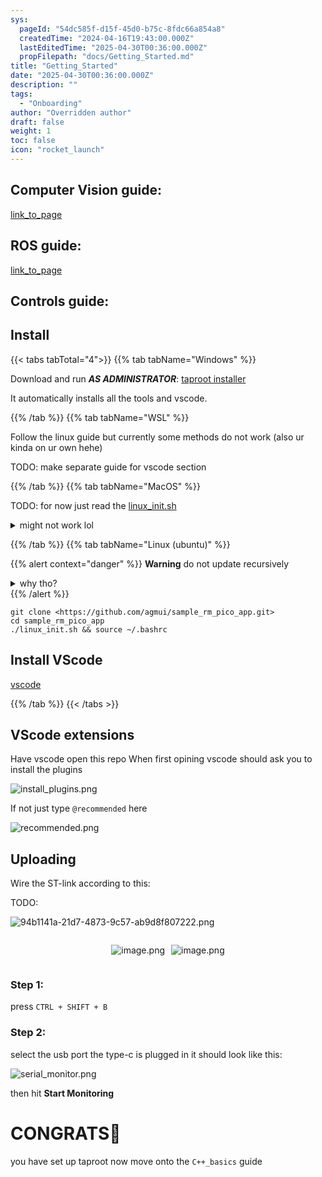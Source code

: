 ```yaml
---
sys:
  pageId: "54dc585f-d15f-45d0-b75c-8fdc66a854a8"
  createdTime: "2024-04-16T19:43:00.000Z"
  lastEditedTime: "2025-04-30T00:36:00.000Z"
  propFilepath: "docs/Getting_Started.md"
title: "Getting_Started"
date: "2025-04-30T00:36:00.000Z"
description: ""
tags:
  - "Onboarding"
author: "Overridden author"
draft: false
weight: 1
toc: false
icon: "rocket_launch"
---
```


## Computer Vision guide:

[link_to_page](86d45bc0-388b-4d26-8848-44f255f73d0e)

## ROS guide:

[link_to_page](3c76c1de-ec8f-46d6-8b0a-294005edc2d5)

## Controls guide:

## Install

{{< tabs tabTotal="4">}}
{{% tab tabName="Windows" %}}

Download and run _**AS ADMINISTRATOR**_: [taproot installer](https://github.com/Thornbots/TeachingFreshies/releases/tag/1.0)

It automatically installs all the tools and vscode.

{{% /tab %}}
{{% tab tabName="WSL" %}}

Follow the linux guide but currently some methods do not work (also ur kinda on ur own hehe)

TODO: make separate guide for vscode section

{{% /tab %}}
{{% tab tabName="MacOS" %}}

TODO: for now just read the [linux_init.sh](https://github.com/agmui/sample_rm_pico_app/blob/main/linux_init.sh)

<details>
<summary>might not work lol</summary>

`brew install libusb pkg-config`

Next install: [vscode](https://code.visualstudio.com/Download)

</details>

{{% /tab %}}
{{% tab tabName="Linux (ubuntu)" %}}

{{% alert context="danger" %}}
**Warning** do not update recursively
<details>
<summary>why tho?</summary>
There are some submodules that may go on for a while (like tinyusb) and I highly
recommend you don't need to get them.
If you want to see what submodules I update just look in `linux_init.sh`
</details>
{{% /alert %}}

```shell
git clone <https://github.com/agmui/sample_rm_pico_app.git>
cd sample_rm_pico_app
./linux_init.sh && source ~/.bashrc
```

## Install VScode

[vscode](https://code.visualstudio.com/Download)

{{% /tab %}}
{{< /tabs >}}

## VScode extensions

Have vscode open this repo
When first opining vscode should ask you to install the plugins

![install_plugins.png](https://prod-files-secure.s3.us-west-2.amazonaws.com/d518164a-d88e-44d1-a4ee-3adb3bd8bce0/89bd30f0-1825-4e77-867b-0a41ce370880/install_plugins.png?X-Amz-Algorithm=AWS4-HMAC-SHA256&X-Amz-Content-Sha256=UNSIGNED-PAYLOAD&X-Amz-Credential=ASIAZI2LB466YPHKKMOF%2F20250526%2Fus-west-2%2Fs3%2Faws4_request&X-Amz-Date=20250526T200921Z&X-Amz-Expires=3600&X-Amz-Security-Token=IQoJb3JpZ2luX2VjEIP%2F%2F%2F%2F%2F%2F%2F%2F%2F%2FwEaCXVzLXdlc3QtMiJHMEUCIBNmewunvtKA5YsA2FRulUvvDuMYUTCzXHZho24bycjbAiEArW%2F2HIBV4%2BcsrkRrqV58TYrnzpkYgS1gptYwbAiPTvAq%2FwMITBAAGgw2Mzc0MjMxODM4MDUiDMnpiV8wU7lcg0xAMCrcA4fcuyNQwEJ%2FTDrWi9SsgvuqeJtvFeEr9kLYrwquiW0eTHXnAp8sorW%2FNUVwdmIJp%2F2hSwV8B68movj7DPNDpKuNVRWO417Rasv9pH6TrsPmhu9nsN7eTkJfDeNnsJHpEGqyJ8hju0Pz5J5jHZPOgYWezS7rcEtqFBdYO0rlK01zB6DLNRDSC5jqaRukCo8CnXkt31EejAHcyLxrCaMCt3%2BvxvD6f1DkMwmzyYfvfYa%2F9f6hUecZ51aJ0Yue%2BMpKowkVIg6rJSLxZ1woYPXOeVKJzvoKfELgMsZud0ffuqYWEVM0KoUFzQhlHGM4xpMepWfO0cbbHvKeP1yy7hyxo12S%2BNZvKZeWuIQmyjVmamPPBKz%2BCei9aPYgVPtLcBIbz5b5cgVeEWg6gO3Yh2n%2FDI%2BxJWp8tdzzWQndImkawWjbhjSMuxZoXI%2B0KBXW9tJJk9vllhHsHjbcTOd2WYqJBcNNS0RlkIFD%2Bn24IteNDvt8Mc94MlFIs2o6oi6zJArRAUDafhMemefD75NfdmAgPoZtaJ27P6AnPT%2Bh0vy8iz7yRevqKPx%2Br6acCJOY0xd3T8GecfgTT0Tk8%2Fcxq6tNXC6mysX4w%2BJzItdT0qVW17JLyQXU%2BK%2Fa00AOEClrMPv40sEGOqUBddaCLbX4YttE8bUgsZFWWUBYHHYMX%2B54fmGgRLtre2eCc4Q%2B0iceKtbBU32ANvB%2FxWnso4rRPOk2KhM%2F9p0JpZ2%2BGYWe7cVoo5GSChOEKMTvylg3%2F1A5Xz8yauDpqpxFk2ZpUHKIjaXy%2BQioWDh3RYxRYMy6YSfHr4zJeR3voVUDyXW13nM8p7t83XwbEpVaM02yjWoRzwl8oTJWfMaBBbaxnXve&X-Amz-Signature=99d0206973fd31864d7ffe7356b5f8fa49b9fd5ca4d5ff8469e84874f3e3295c&X-Amz-SignedHeaders=host&x-id=GetObject)

If not just type `@recommended` here  

![recommended.png](https://prod-files-secure.s3.us-west-2.amazonaws.com/d518164a-d88e-44d1-a4ee-3adb3bd8bce0/61e661e9-5d85-4dfc-be0d-8d2097a5e793/recommended.png?X-Amz-Algorithm=AWS4-HMAC-SHA256&X-Amz-Content-Sha256=UNSIGNED-PAYLOAD&X-Amz-Credential=ASIAZI2LB466YPHKKMOF%2F20250526%2Fus-west-2%2Fs3%2Faws4_request&X-Amz-Date=20250526T200921Z&X-Amz-Expires=3600&X-Amz-Security-Token=IQoJb3JpZ2luX2VjEIP%2F%2F%2F%2F%2F%2F%2F%2F%2F%2FwEaCXVzLXdlc3QtMiJHMEUCIBNmewunvtKA5YsA2FRulUvvDuMYUTCzXHZho24bycjbAiEArW%2F2HIBV4%2BcsrkRrqV58TYrnzpkYgS1gptYwbAiPTvAq%2FwMITBAAGgw2Mzc0MjMxODM4MDUiDMnpiV8wU7lcg0xAMCrcA4fcuyNQwEJ%2FTDrWi9SsgvuqeJtvFeEr9kLYrwquiW0eTHXnAp8sorW%2FNUVwdmIJp%2F2hSwV8B68movj7DPNDpKuNVRWO417Rasv9pH6TrsPmhu9nsN7eTkJfDeNnsJHpEGqyJ8hju0Pz5J5jHZPOgYWezS7rcEtqFBdYO0rlK01zB6DLNRDSC5jqaRukCo8CnXkt31EejAHcyLxrCaMCt3%2BvxvD6f1DkMwmzyYfvfYa%2F9f6hUecZ51aJ0Yue%2BMpKowkVIg6rJSLxZ1woYPXOeVKJzvoKfELgMsZud0ffuqYWEVM0KoUFzQhlHGM4xpMepWfO0cbbHvKeP1yy7hyxo12S%2BNZvKZeWuIQmyjVmamPPBKz%2BCei9aPYgVPtLcBIbz5b5cgVeEWg6gO3Yh2n%2FDI%2BxJWp8tdzzWQndImkawWjbhjSMuxZoXI%2B0KBXW9tJJk9vllhHsHjbcTOd2WYqJBcNNS0RlkIFD%2Bn24IteNDvt8Mc94MlFIs2o6oi6zJArRAUDafhMemefD75NfdmAgPoZtaJ27P6AnPT%2Bh0vy8iz7yRevqKPx%2Br6acCJOY0xd3T8GecfgTT0Tk8%2Fcxq6tNXC6mysX4w%2BJzItdT0qVW17JLyQXU%2BK%2Fa00AOEClrMPv40sEGOqUBddaCLbX4YttE8bUgsZFWWUBYHHYMX%2B54fmGgRLtre2eCc4Q%2B0iceKtbBU32ANvB%2FxWnso4rRPOk2KhM%2F9p0JpZ2%2BGYWe7cVoo5GSChOEKMTvylg3%2F1A5Xz8yauDpqpxFk2ZpUHKIjaXy%2BQioWDh3RYxRYMy6YSfHr4zJeR3voVUDyXW13nM8p7t83XwbEpVaM02yjWoRzwl8oTJWfMaBBbaxnXve&X-Amz-Signature=af65370d08ab49cc880d017e74e2abdf5c81862efb3f9c7274abf68d09dcb0b8&X-Amz-SignedHeaders=host&x-id=GetObject)

## Uploading

Wire the ST-link according to this:

TODO:

![94b1141a-21d7-4873-9c57-ab9d8f807222.png](https://prod-files-secure.s3.us-west-2.amazonaws.com/d518164a-d88e-44d1-a4ee-3adb3bd8bce0/e5fad17d-ab82-4300-9f4c-505ab4b1202c/94b1141a-21d7-4873-9c57-ab9d8f807222.png?X-Amz-Algorithm=AWS4-HMAC-SHA256&X-Amz-Content-Sha256=UNSIGNED-PAYLOAD&X-Amz-Credential=ASIAZI2LB466YPHKKMOF%2F20250526%2Fus-west-2%2Fs3%2Faws4_request&X-Amz-Date=20250526T200921Z&X-Amz-Expires=3600&X-Amz-Security-Token=IQoJb3JpZ2luX2VjEIP%2F%2F%2F%2F%2F%2F%2F%2F%2F%2FwEaCXVzLXdlc3QtMiJHMEUCIBNmewunvtKA5YsA2FRulUvvDuMYUTCzXHZho24bycjbAiEArW%2F2HIBV4%2BcsrkRrqV58TYrnzpkYgS1gptYwbAiPTvAq%2FwMITBAAGgw2Mzc0MjMxODM4MDUiDMnpiV8wU7lcg0xAMCrcA4fcuyNQwEJ%2FTDrWi9SsgvuqeJtvFeEr9kLYrwquiW0eTHXnAp8sorW%2FNUVwdmIJp%2F2hSwV8B68movj7DPNDpKuNVRWO417Rasv9pH6TrsPmhu9nsN7eTkJfDeNnsJHpEGqyJ8hju0Pz5J5jHZPOgYWezS7rcEtqFBdYO0rlK01zB6DLNRDSC5jqaRukCo8CnXkt31EejAHcyLxrCaMCt3%2BvxvD6f1DkMwmzyYfvfYa%2F9f6hUecZ51aJ0Yue%2BMpKowkVIg6rJSLxZ1woYPXOeVKJzvoKfELgMsZud0ffuqYWEVM0KoUFzQhlHGM4xpMepWfO0cbbHvKeP1yy7hyxo12S%2BNZvKZeWuIQmyjVmamPPBKz%2BCei9aPYgVPtLcBIbz5b5cgVeEWg6gO3Yh2n%2FDI%2BxJWp8tdzzWQndImkawWjbhjSMuxZoXI%2B0KBXW9tJJk9vllhHsHjbcTOd2WYqJBcNNS0RlkIFD%2Bn24IteNDvt8Mc94MlFIs2o6oi6zJArRAUDafhMemefD75NfdmAgPoZtaJ27P6AnPT%2Bh0vy8iz7yRevqKPx%2Br6acCJOY0xd3T8GecfgTT0Tk8%2Fcxq6tNXC6mysX4w%2BJzItdT0qVW17JLyQXU%2BK%2Fa00AOEClrMPv40sEGOqUBddaCLbX4YttE8bUgsZFWWUBYHHYMX%2B54fmGgRLtre2eCc4Q%2B0iceKtbBU32ANvB%2FxWnso4rRPOk2KhM%2F9p0JpZ2%2BGYWe7cVoo5GSChOEKMTvylg3%2F1A5Xz8yauDpqpxFk2ZpUHKIjaXy%2BQioWDh3RYxRYMy6YSfHr4zJeR3voVUDyXW13nM8p7t83XwbEpVaM02yjWoRzwl8oTJWfMaBBbaxnXve&X-Amz-Signature=e0cea9024ff88c0d38f179fef84ae6659b80c53343a8da50bfe942d9c7780c90&X-Amz-SignedHeaders=host&x-id=GetObject)

<div style="display: flex;flex-direction: row; column-gap:10px; max-width: 630px;justify-content: center;">
<div>

![image.png](https://prod-files-secure.s3.us-west-2.amazonaws.com/d518164a-d88e-44d1-a4ee-3adb3bd8bce0/210ecb78-1116-4d7b-b9b7-2292f66fa2c2/image.png?X-Amz-Algorithm=AWS4-HMAC-SHA256&X-Amz-Content-Sha256=UNSIGNED-PAYLOAD&X-Amz-Credential=ASIAZI2LB466RVCHZNNZ%2F20250526%2Fus-west-2%2Fs3%2Faws4_request&X-Amz-Date=20250526T200925Z&X-Amz-Expires=3600&X-Amz-Security-Token=IQoJb3JpZ2luX2VjEIP%2F%2F%2F%2F%2F%2F%2F%2F%2F%2FwEaCXVzLXdlc3QtMiJHMEUCIQD%2BXDBEcc8B3MscHOyv6GkXBoejfWtO39U7CE9kpw0JPwIgbQJZ3lNpCSW7I5IveCYoUI3UaYwx4quoMLVLW7E66Vwq%2FwMITBAAGgw2Mzc0MjMxODM4MDUiDDhtbLkQWV%2FJIu938yrcA6JqrxuBXF2BtSfh5J3h%2FKW2F440l4115i%2B9O75YGpEoarq64fw1S3dHArloBV8mbp3wOiDKQ7y4R1ZtmmqWPSs7zDh3%2FuB%2FyFbmEaVzQg78wX0%2FBhJcunR2HMRQUzzBDGQCvZ7hWP6qikQKPY%2BnAp7lJ5%2FlYKxgDgSj3gZEWs%2FGx9I7Ahmnpwt4Uc3QnjGGXzYqush9stxtJ%2FbvF7vRjCWOIyAOarGB4f2O%2FiS9pLmngK957YoTkUJlI3dvWtquAmIcxIvnpnbng2GjHHunJSpayZvT%2Bzo0GVSSVIVZggkJv%2FfbKHrIUwldkc4ZbjcRGL3RmPeJVA66AsgyRxPpUg%2FA81T2EZKf%2Fd%2FBMwn0FDj9i6%2FZBEx8GBconceKcZj02%2FucH44%2B4tuKiad%2FzyYU1LvT5pKakkzHUhRoQYYogMvRwOH0J8xURz64LtN0fD5I6r5tmpjk63H2rzmikAkmERWaEBpYbEwrim8rUyTm41RT0OetbihecCLRmpEB%2FDnWRmLljwAaUa5jUXDIlZFysTvGoNwDGROiHeXv%2FEOwWu%2FtMIyCgGEcG40zHB%2BI5Tm9sFaZ8rLBV%2BOieu5J50elEhLQy0wjxpyig2XQM6n9JK3RlVUWlU5OklWF0A0XMIr50sEGOqUBEh%2BCfa6WZPXyqglloery7sQYygJyHBYe18V%2FxwkHB7g9JY6fxQNy7pP6XrB26I2%2FERa23DEoHIvBTPaQ2UAhpfJdRjLYhD5qm6zz%2FElLzcNh3CIgEymrl1k80xosh5axAVFTiPnUN6jpDxikt4ofkY%2BauHzah63BtUwkFKTfQeSR8mWQQRVILB6BULlRIt7ZmTO2nmIaQEbklBRrmLvSGG3Zl%2FPO&X-Amz-Signature=832eabc67cb59b24bb405b092c0f56e03f2f8e81679943ace8c0d695e02b9cd3&X-Amz-SignedHeaders=host&x-id=GetObject)

</div>
<div>

![image.png](https://prod-files-secure.s3.us-west-2.amazonaws.com/d518164a-d88e-44d1-a4ee-3adb3bd8bce0/33a0fd0f-8ca6-4a86-8e09-26e95ded1fff/image.png?X-Amz-Algorithm=AWS4-HMAC-SHA256&X-Amz-Content-Sha256=UNSIGNED-PAYLOAD&X-Amz-Credential=ASIAZI2LB466Z3K33CTQ%2F20250526%2Fus-west-2%2Fs3%2Faws4_request&X-Amz-Date=20250526T200925Z&X-Amz-Expires=3600&X-Amz-Security-Token=IQoJb3JpZ2luX2VjEIP%2F%2F%2F%2F%2F%2F%2F%2F%2F%2FwEaCXVzLXdlc3QtMiJHMEUCIQDrpXVoyZ%2B%2B6iQtjDPO1Niwnfeok7IoKUHjbuRoo%2BJQ8wIgbaXoTcypYcWdiF9mqpEPb7D9iBiCYt4KX8OkrbyosqMq%2FwMITBAAGgw2Mzc0MjMxODM4MDUiDDy%2BxfnYvPVPJTiU7yrcA85fjj85b6eVL48EiZr7QfLXvPSJRQAhsj0kETrCtwv3%2BYRXS4XvkPDqyz6SyLgPRmVdeoSQBsOQNKRhNBO3vFzz1YBFQXBvNQylahkTWI%2BFyTkaqnd2QX07Ll%2BmeFfv46aTJH%2Fk0xyCAob58Se5UQZg6ytWjd%2Fy2evcaxPOGQ4t8tbLCH2BeXGp2gFuSGnJjMgTQW9PxiJQxt90P0xxZ6kTbjVjlDzst5yUe39UGs55BgzTA5RxYbbVoiBm7RZHeuxc9d40PcyGQE7Gu7loR9AGO8eKQ3RwZc5I29MSY%2Bnk0qhifbTWcEtV9NQCrgJGXnSbw9AuGDL%2F8FELpFDAMY9M6G2QoGFd%2BZT%2BiMVy2iVxGGWGYGNdwC75%2FV%2FKJXxmaLz7yBrTs5VbjOyQfa0eG58qB0wBXbYD%2BUifgBWdv6yMN%2Bnu825WJqNmn2RK3zWZoAFZjlFTp0HcBNE5nlFhEUmBzzbGH7LDCKXRBFyxir059qq%2FSIJ5WCbCRfW3v4uD6OfmtC6IJSaEDWTduIE2nWKkyg15Z4mJ3VlrlNI3ZDdANCeMx4fnNwsHhMHZgWHprHylp9fnCaUlA7XYrKytOqu1aSSHWCAQ8g30V5kt81Isxw9AWv3CCoWXfkLZMNj40sEGOqUBwwmxLAH9c2HFMSusMA16buDu09AroKssw1s6hIOYcayf%2F6mLZocHObZb34OnLDC907j9hs7cbSa%2BgXY%2BGTdet0H9XmuTBrnXA4fcq3B0PkVZV1zQ4TOb2%2BuSqrGQlGb5YWk42a3prhEPUN7HVDHa4vCZvavuaQIPTFlRgchxGrmq%2F1hxRsJ003K1zAyeRcOn16vOSTYQMrl1IWoIUzZmQOFvEVF8&X-Amz-Signature=e19c686c76ad66ae1ee920231a8673d8fa108ab6250ff5fbd5f8f2995bce8fb6&X-Amz-SignedHeaders=host&x-id=GetObject)

</div>
</div>

### Step 1:

press `CTRL + SHIFT + B`

### Step 2:

select the usb port the type-c is plugged in it should look like this:

![serial_monitor.png](https://prod-files-secure.s3.us-west-2.amazonaws.com/d518164a-d88e-44d1-a4ee-3adb3bd8bce0/f03f4774-05d4-4393-b6a0-d5efb6d315ab/serial_monitor.png?X-Amz-Algorithm=AWS4-HMAC-SHA256&X-Amz-Content-Sha256=UNSIGNED-PAYLOAD&X-Amz-Credential=ASIAZI2LB466YPHKKMOF%2F20250526%2Fus-west-2%2Fs3%2Faws4_request&X-Amz-Date=20250526T200921Z&X-Amz-Expires=3600&X-Amz-Security-Token=IQoJb3JpZ2luX2VjEIP%2F%2F%2F%2F%2F%2F%2F%2F%2F%2FwEaCXVzLXdlc3QtMiJHMEUCIBNmewunvtKA5YsA2FRulUvvDuMYUTCzXHZho24bycjbAiEArW%2F2HIBV4%2BcsrkRrqV58TYrnzpkYgS1gptYwbAiPTvAq%2FwMITBAAGgw2Mzc0MjMxODM4MDUiDMnpiV8wU7lcg0xAMCrcA4fcuyNQwEJ%2FTDrWi9SsgvuqeJtvFeEr9kLYrwquiW0eTHXnAp8sorW%2FNUVwdmIJp%2F2hSwV8B68movj7DPNDpKuNVRWO417Rasv9pH6TrsPmhu9nsN7eTkJfDeNnsJHpEGqyJ8hju0Pz5J5jHZPOgYWezS7rcEtqFBdYO0rlK01zB6DLNRDSC5jqaRukCo8CnXkt31EejAHcyLxrCaMCt3%2BvxvD6f1DkMwmzyYfvfYa%2F9f6hUecZ51aJ0Yue%2BMpKowkVIg6rJSLxZ1woYPXOeVKJzvoKfELgMsZud0ffuqYWEVM0KoUFzQhlHGM4xpMepWfO0cbbHvKeP1yy7hyxo12S%2BNZvKZeWuIQmyjVmamPPBKz%2BCei9aPYgVPtLcBIbz5b5cgVeEWg6gO3Yh2n%2FDI%2BxJWp8tdzzWQndImkawWjbhjSMuxZoXI%2B0KBXW9tJJk9vllhHsHjbcTOd2WYqJBcNNS0RlkIFD%2Bn24IteNDvt8Mc94MlFIs2o6oi6zJArRAUDafhMemefD75NfdmAgPoZtaJ27P6AnPT%2Bh0vy8iz7yRevqKPx%2Br6acCJOY0xd3T8GecfgTT0Tk8%2Fcxq6tNXC6mysX4w%2BJzItdT0qVW17JLyQXU%2BK%2Fa00AOEClrMPv40sEGOqUBddaCLbX4YttE8bUgsZFWWUBYHHYMX%2B54fmGgRLtre2eCc4Q%2B0iceKtbBU32ANvB%2FxWnso4rRPOk2KhM%2F9p0JpZ2%2BGYWe7cVoo5GSChOEKMTvylg3%2F1A5Xz8yauDpqpxFk2ZpUHKIjaXy%2BQioWDh3RYxRYMy6YSfHr4zJeR3voVUDyXW13nM8p7t83XwbEpVaM02yjWoRzwl8oTJWfMaBBbaxnXve&X-Amz-Signature=76cc6ddc2a34f0841690a15f30845da1cd4cf49832650f88e318402d007e2fd4&X-Amz-SignedHeaders=host&x-id=GetObject)

then hit **Start Monitoring**

# CONGRATS🎉

you have set up taproot now move onto the `C++_basics` guide

